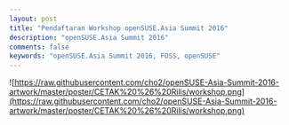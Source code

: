 ```yaml
---
layout: post
title: "Pendaftaran Workshop openSUSE.Asia Summit 2016"
description: "openSUSE.Asia Summit 2016"
comments: false
keywords: "openSUSE.Asia Summit 2016, FOSS, openSUSE"
---
```

![https://raw.githubusercontent.com/cho2/openSUSE-Asia-Summit-2016-artwork/master/poster/CETAK%20%26%20Rilis/workshop.png](https://raw.githubusercontent.com/cho2/openSUSE-Asia-Summit-2016-artwork/master/poster/CETAK%20%26%20Rilis/workshop.png)
